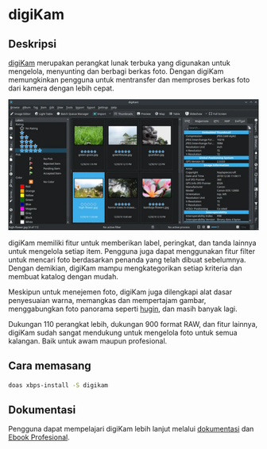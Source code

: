 # digiKam

## Deskripsi

[digiKam](https://www.digikam.org/) merupakan perangkat lunak terbuka yang digunakan untuk mengelola, menyunting dan berbagi berkas foto. Dengan digiKam memungkinkan pengguna untuk mentransfer dan memproses berkas foto dari kamera dengan lebih cepat.

![DigiKam LangitKetujuh OS](../../media/image/digikam-langitketujuh-id-1.webp)

digiKam memiliki fitur untuk memberikan label, peringkat, dan tanda lainnya untuk mengelola setiap item. Pengguna juga dapat menggunakan fitur filter untuk mencari foto berdasarkan penanda yang telah dibuat sebelumnya. Dengan demikian, digiKam mampu mengkategorikan setiap kriteria dan membuat katalog dengan mudah.

Meskipun untuk menejemen foto, digiKam juga dilengkapi alat dasar penyesuaian warna, memangkas dan mempertajam gambar, menggabungkan foto panorama seperti [hugin](../grafis/hugin.md), dan masih banyak lagi.

Dukungan 110 perangkat lebih, dukungan 900 format RAW, dan fitur lainnya, digiKam sudah sangat mendukung untuk mengelola foto untuk semua kalangan. Baik untuk awam maupun profesional.

## Cara memasang

```sh
doas xbps-install -S digikam
```

## Dokumentasi

Pengguna dapat mempelajari digiKam lebih lanjut melalui [dokumentasi](https://www.digikam.org/documentation/) dan [Ebook Profesional](https://www.digikam.org/recipes_book/).
